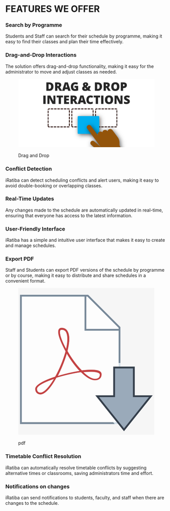 # FEATURES WE OFFER

### **Search by Programme**

Students and Staff can search for their schedule by programme, making it easy to find their classes and plan their time effectively.

### **Drag-and-Drop Interactions**

The solution offers drag-and-drop functionality, making it easy for the administrator to move and adjust classes as needed.

<figure><img src=".gitbook/assets/drag-drop-interactions-082107.png" alt="drag and drop"><figcaption><p>Drag and Drop</p></figcaption></figure>

### **Conflict Detection**

iRatiba can detect scheduling conflicts and alert users, making it easy to avoid double-booking or overlapping classes.

### **Real-Time Updates**

Any changes made to the schedule are automatically updated in real-time, ensuring that everyone has access to the latest information.

### **User-Friendly Interface**

iRatiba has a simple and intuitive user interface that makes it easy to create and manage schedules.

### **Export PDF**

Staff and Students can export PDF versions of the schedule by programme or by course, making it easy to distribute and share schedules in a convenient format.

<figure><img src=".gitbook/assets/196-1963207_export-pdf-icon-icon.jpg" alt="to pdf"><figcaption><p>pdf</p></figcaption></figure>

### **Timetable Conflict Resolution**

iRatiba can automatically resolve timetable conflicts by suggesting alternative times or classrooms, saving administrators time and effort.

### **Notifications on changes**

iRatiba can send notifications to students, faculty, and staff when there are changes to the schedule.
